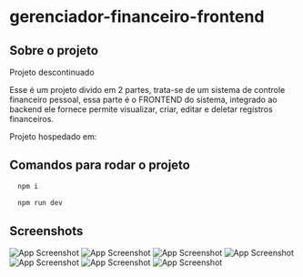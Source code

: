# gerenciador-financeiro-frontend

## Sobre o projeto
Projeto descontinuado

Esse é um projeto divido em 2 partes, trata-se de um sistema de controle financeiro pessoal, essa parte é o FRONTEND do sistema, integrado ao backend ele fornece permite visualizar, criar, editar e deletar registros financeiros.

Projeto hospedado em:

## Comandos para rodar o projeto

```bash
  npm i
```
```bash
  npm run dev
```

## Screenshots
![App Screenshot](/public/picture_01.png)
![App Screenshot](/public/picture_02.png)
![App Screenshot](/public/picture_03.png)
![App Screenshot](/public/picture_04.png)
![App Screenshot](/public/picture_05.png)
![App Screenshot](/public/picture_06.png)
![App Screenshot](/public/picture_07.png)

